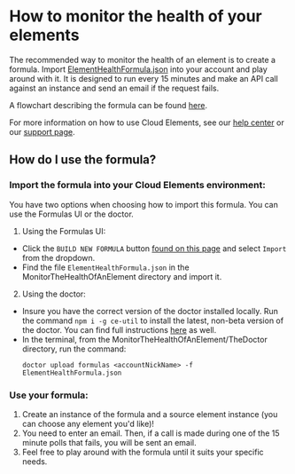# How to monitor the health of your elements
The recommended way to monitor the health of an element is to create a formula. Import [ElementHealthFormula.json](ElementHealthFormula.json) into your account and play around with it. It is designed to run every 15 minutes and make an API call against an instance and send an email if the request fails.

A flowchart describing the formula can be found [here](Flowchart-HealthCheck.html).

For more information on how to use Cloud Elements, see our [help center](https://docs.cloud-elements.com)
or our [support page](https://support.cloud-elements.com/hc/en-us).

## How do I use the formula?
### Import the formula into your Cloud Elements environment:
You have two options when choosing how to import this formula. You can use the Formulas UI or the doctor.
1. Using the Formulas UI:
  * Click the `BUILD NEW FORMULA` button [found on this page](https://my-staging.cloudelements.io/formulas) and select `Import` from the dropdown.
  * Find the file `ElementHealthFormula.json` in the MonitorTheHealthOfAnElement directory and import it.
2. Using the doctor:
  * Insure you have the correct version of the doctor installed locally. Run the command `npm i -g ce-util` to install the latest, non-beta version of the doctor. You can find full instructions [here](https://www.npmjs.com/package/ce-util/v/2.2.5) as well.
  * In the terminal, from the MonitorTheHealthOfAnElement/TheDoctor directory, run the command:
    ```
    doctor upload formulas <accountNickName> -f ElementHealthFormula.json
    ```
### Use your formula:
1. Create an instance of the formula and a source element instance (you can choose any element you'd like)!
2. You need to enter an email. Then, if a call is made during one of the 15 minute polls that fails, you will be sent an email.
3. Feel free to play around with the formula until it suits your specific needs.